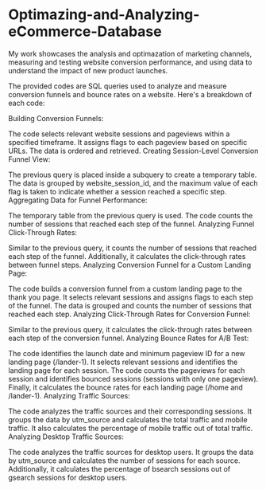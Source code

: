 # Optimazing-and-Analyzing-eCommerce-Database
My work showcases the analysis and optimazation of marketing channels, measuring and testing website conversion performance, and using data to understand the impact of new product launches.

The provided codes are SQL queries used to analyze and measure conversion funnels and bounce rates on a website. Here's a breakdown of each code:

Building Conversion Funnels:

The code selects relevant website sessions and pageviews within a specified timeframe.
It assigns flags to each pageview based on specific URLs.
The data is ordered and retrieved.
Creating Session-Level Conversion Funnel View:

The previous query is placed inside a subquery to create a temporary table.
The data is grouped by website_session_id, and the maximum value of each flag is taken to indicate whether a session reached a specific step.
Aggregating Data for Funnel Performance:

The temporary table from the previous query is used.
The code counts the number of sessions that reached each step of the funnel.
Analyzing Funnel Click-Through Rates:

Similar to the previous query, it counts the number of sessions that reached each step of the funnel.
Additionally, it calculates the click-through rates between funnel steps.
Analyzing Conversion Funnel for a Custom Landing Page:

The code builds a conversion funnel from a custom landing page to the thank you page.
It selects relevant sessions and assigns flags to each step of the funnel.
The data is grouped and counts the number of sessions that reached each step.
Analyzing Click-Through Rates for Conversion Funnel:

Similar to the previous query, it calculates the click-through rates between each step of the conversion funnel.
Analyzing Bounce Rates for A/B Test:

The code identifies the launch date and minimum pageview ID for a new landing page (/lander-1).
It selects relevant sessions and identifies the landing page for each session.
The code counts the pageviews for each session and identifies bounced sessions (sessions with only one pageview).
Finally, it calculates the bounce rates for each landing page (/home and /lander-1).
Analyzing Traffic Sources:

The code analyzes the traffic sources and their corresponding sessions.
It groups the data by utm_source and calculates the total traffic and mobile traffic.
It also calculates the percentage of mobile traffic out of total traffic.
Analyzing Desktop Traffic Sources:

The code analyzes the traffic sources for desktop users.
It groups the data by utm_source and calculates the number of sessions for each source.
Additionally, it calculates the percentage of bsearch sessions out of gsearch sessions for desktop users.

